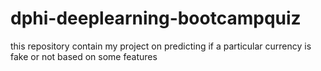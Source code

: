 # dphi-deeplearning-bootcampquiz
this repository contain my project on predicting if a particular currency is fake or not based on some features
